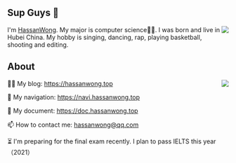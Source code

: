 ## Sup Guys 👋

<img align="right" src="https://count.getloli.com/get/@:sanqi377?theme=rule34">I'm [HassanWong](https://hassanwong.top). My major is computer science👨‍💻. I was born and live in Hubei China. My hobby is singing, dancing, rap, playing basketball, shooting and editing.

## About
<img align="right" src="https://github-readme-stats-hassan.vercel.app/api?username=sanqi377&theme=dark&show_icons=true&count_private=true">👨‍💻 My blog: https://hassanwong.top

🚀 My navigation: https://navi.hassanwong.top

📃 My document: https://doc.hassanwong.top

📫 How to contact me: hassanwong@qq.com

⏳ I'm preparing for the final exam recently. I plan to pass IELTS this year（2021）
